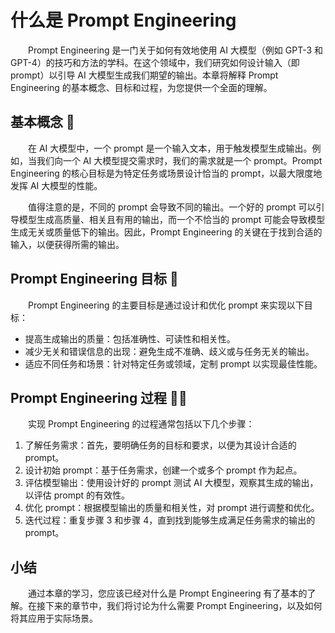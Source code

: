 # 什么是 Prompt Engineering<Badge type="tip" text="阅读时长 10-18 分钟" />

&emsp;&emsp;Prompt Engineering 是一门关于如何有效地使用 AI 大模型（例如 GPT-3 和 GPT-4）的技巧和方法的学科。在这个领域中，我们研究如何设计输入（即 prompt）以引导 AI 大模型生成我们期望的输出。本章将解释 Prompt Engineering 的基本概念、目标和过程，为您提供一个全面的理解。

## 基本概念 📃

&emsp;&emsp;在 AI 大模型中，一个 prompt 是一个输入文本，用于触发模型生成输出。例如，当我们向一个 AI 大模型提交需求时，我们的需求就是一个 prompt。Prompt Engineering 的核心目标是为特定任务或场景设计恰当的 prompt，以最大限度地发挥 AI 大模型的性能。

&emsp;&emsp;值得注意的是，不同的 prompt 会导致不同的输出。一个好的 prompt 可以引导模型生成高质量、相关且有用的输出，而一个不恰当的 prompt 可能会导致模型生成无关或质量低下的输出。因此，Prompt Engineering 的关键在于找到合适的输入，以便获得所需的输出。

## Prompt Engineering 目标 🚀

&emsp;&emsp;Prompt Engineering 的主要目标是通过设计和优化 prompt 来实现以下目标：

- 提高生成输出的质量：包括准确性、可读性和相关性。
- 减少无关和错误信息的出现：避免生成不准确、歧义或与任务无关的输出。
- 适应不同任务和场景：针对特定任务或领域，定制 prompt 以实现最佳性能。

## Prompt Engineering 过程 👩‍💻

&emsp;&emsp;实现 Prompt Engineering 的过程通常包括以下几个步骤：

1. 了解任务需求：首先，要明确任务的目标和要求，以便为其设计合适的 prompt。
2. 设计初始 prompt：基于任务需求，创建一个或多个 prompt 作为起点。
3. 评估模型输出：使用设计好的 prompt 测试 AI 大模型，观察其生成的输出，以评估 prompt 的有效性。
4. 优化 prompt：根据模型输出的质量和相关性，对 prompt 进行调整和优化。
5. 迭代过程：重复步骤 3 和步骤 4，直到找到能够生成满足任务需求的输出的 prompt。

## 小结

&emsp;&emsp;通过本章的学习，您应该已经对什么是 Prompt Engineering 有了基本的了解。在接下来的章节中，我们将讨论为什么需要 Prompt Engineering，以及如何将其应用于实际场景。
